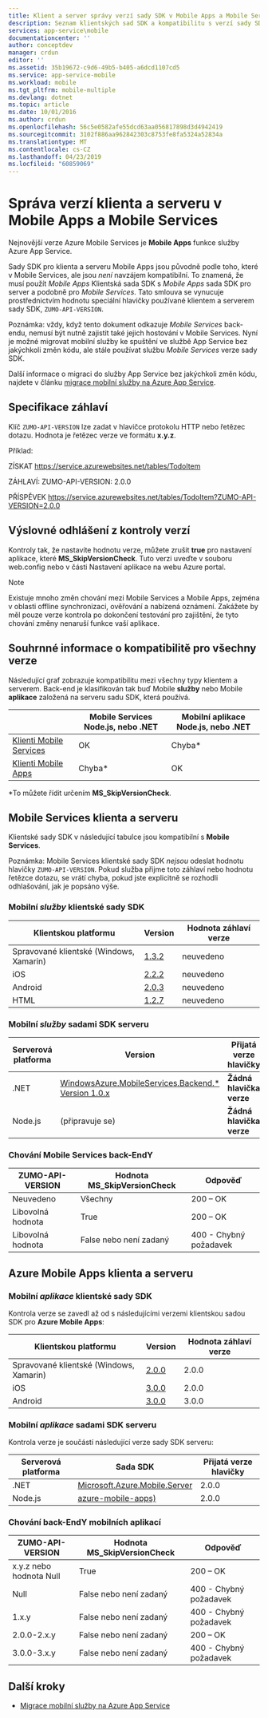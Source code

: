 ```yaml
---
title: Klient a server správy verzí sady SDK v Mobile Apps a Mobile Services | Dokumentace Microsoftu
description: Seznam klientských sad SDK a kompatibilitu s verzí sady SDK serveru pro Mobile Services a Azure Mobile Apps
services: app-service\mobile
documentationcenter: ''
author: conceptdev
manager: crdun
editor: ''
ms.assetid: 35b19672-c9d6-49b5-b405-a6dcd1107cd5
ms.service: app-service-mobile
ms.workload: mobile
ms.tgt_pltfrm: mobile-multiple
ms.devlang: dotnet
ms.topic: article
ms.date: 10/01/2016
ms.author: crdun
ms.openlocfilehash: 56c5e0582afe55dcd63aa056817898d3d4942419
ms.sourcegitcommit: 3102f886aa962842303c8753fe8fa5324a52834a
ms.translationtype: MT
ms.contentlocale: cs-CZ
ms.lasthandoff: 04/23/2019
ms.locfileid: "60859069"
---
```

# <a name="client-and-server-versioning-in-mobile-apps-and-mobile-services"></a>Správa verzí klienta a serveru v Mobile Apps a Mobile Services
Nejnovější verze Azure Mobile Services je **Mobile Apps** funkce služby Azure App Service.

Sady SDK pro klienta a serveru Mobile Apps jsou původně podle toho, které v Mobile Services, ale jsou *není* navzájem kompatibilní.
To znamená, že musí použít *Mobile Apps* Klientská sada SDK s *Mobile Apps* sada SDK pro server a podobně pro *Mobile Services*. Tato smlouva se vynucuje prostřednictvím hodnotu speciální hlavičky používané klientem a serverem sady SDK, `ZUMO-API-VERSION`.

Poznámka: vždy, když tento dokument odkazuje *Mobile Services* back-endu, nemusí být nutně zajistit také jejich hostování v Mobile Services. Nyní je možné migrovat mobilní služby ke spuštění ve službě App Service bez jakýchkoli změn kódu, ale stále používat službu *Mobile Services* verze sady SDK.

Další informace o migraci do služby App Service bez jakýchkoli změn kódu, najdete v článku [migrace mobilní služby na Azure App Service].

## <a name="header-specification"></a>Specifikace záhlaví
Klíč `ZUMO-API-VERSION` lze zadat v hlavičce protokolu HTTP nebo řetězec dotazu. Hodnota je řetězec verze ve formátu **x.y.z**.

Příklad:

ZÍSKAT https://service.azurewebsites.net/tables/TodoItem

ZÁHLAVÍ: ZUMO-API-VERSION: 2.0.0

PŘÍSPĚVEK https://service.azurewebsites.net/tables/TodoItem?ZUMO-API-VERSION=2.0.0

## <a name="opting-out-of-version-checking"></a>Výslovné odhlášení z kontroly verzí
Kontroly tak, že nastavíte hodnotu verze, můžete zrušit **true** pro nastavení aplikace, které **MS_SkipVersionCheck**. Tuto verzi uveďte v souboru web.config nebo v části Nastavení aplikace na webu Azure portal.

> [!NOTE]
> Existuje mnoho změn chování mezi Mobile Services a Mobile Apps, zejména v oblasti offline synchronizaci, ověřování a nabízená oznámení. Zakážete by měl pouze verze kontrola po dokončení testování pro zajištění, že tyto chování změny nenaruší funkce vaší aplikace.
>
>

## <a name="summary-of-compatibility-for-all-versions"></a>Souhrnné informace o kompatibilitě pro všechny verze
Následující graf zobrazuje kompatibilitu mezi všechny typy klientem a serverem. Back-end je klasifikován tak buď Mobile **služby** nebo Mobile **aplikace** založená na serveru sadu SDK, která používá.

|  | **Mobile Services** Node.js, nebo .NET | **Mobilní aplikace** Node.js, nebo .NET |
| --- | --- | --- |
| [Klienti Mobile Services] |OK |Chyba\* |
| [Klienti Mobile Apps] |Chyba\* |OK |

\*To můžete řídit určením **MS_SkipVersionCheck**.

<!-- IMPORTANT!  The anchors for Mobile Services and Mobile Apps MUST be 1.0.0 and 2.0.0 respectively, since there is an exception error message that uses those anchors. -->

<!-- NOTE: the fwlink to this document is https://go.microsoft.com/fwlink/?LinkID=690568 -->

## <a name="1.0.0"></a>Mobile Services klienta a serveru
Klientské sady SDK v následující tabulce jsou kompatibilní s **Mobile Services**.

Poznámka: Mobile Services klientské sady SDK *nejsou* odeslat hodnotu hlavičky `ZUMO-API-VERSION`. Pokud služba přijme toto záhlaví nebo hodnotu řetězce dotazu, se vrátí chyba, pokud jste explicitně se rozhodli odhlašování, jak je popsáno výše.

### <a name="MobileServicesClients"></a> Mobilní *služby* klientské sady SDK
| Klientskou platformu | Version | Hodnota záhlaví verze |
| --- | --- | --- |
| Spravované klientské (Windows, Xamarin) |[1.3.2](https://www.nuget.org/packages/WindowsAzure.MobileServices/1.3.2) |neuvedeno |
| iOS |[2.2.2](https://aka.ms/gc6fex) |neuvedeno |
| Android |[2.0.3](https://go.microsoft.com/fwLink/?LinkID=280126) |neuvedeno |
| HTML |[1.2.7](https://ajax.aspnetcdn.com/ajax/mobileservices/MobileServices.Web-1.2.7.min.js) |neuvedeno |

### <a name="mobile-services-server-sdks"></a>Mobilní *služby* sadami SDK serveru
| Serverová platforma | Version | Přijatá verze hlavičky |
| --- | --- | --- |
| .NET |[WindowsAzure.MobileServices.Backend.* Version 1.0.x](https://www.nuget.org/packages/WindowsAzure.MobileServices.Backend/) |**Žádná hlavička verze** |
| Node.js |(připravuje se) |**Žádná hlavička verze** |

<!-- TODO: add Node npm version -->

### <a name="behavior-of-mobile-services-backends"></a>Chování Mobile Services back-EndY
| ZUMO-API-VERSION | Hodnota MS_SkipVersionCheck | Odpověď |
| --- | --- | --- |
| Neuvedeno |Všechny |200 – OK |
| Libovolná hodnota |True |200 – OK |
| Libovolná hodnota |False nebo není zadaný |400 - Chybný požadavek |

## <a name="2.0.0"></a>Azure Mobile Apps klienta a serveru
### <a name="MobileAppsClients"></a> Mobilní *aplikace* klientské sady SDK
Kontrola verze se zavedl až od s následujícími verzemi klientskou sadou SDK pro **Azure Mobile Apps**:

| Klientskou platformu | Version | Hodnota záhlaví verze |
| --- | --- | --- |
| Spravované klientské (Windows, Xamarin) |[2.0.0](https://www.nuget.org/packages/Microsoft.Azure.Mobile.Client/2.0.0) |2.0.0 |
| iOS |[3.0.0](https://go.microsoft.com/fwlink/?LinkID=529823) |2.0.0 |
| Android |[3.0.0](https://go.microsoft.com/fwlink/?LinkID=717033&clcid=0x409) |3.0.0 |

<!-- TODO: add HTML version when released -->

### <a name="mobile-apps-server-sdks"></a>Mobilní *aplikace* sadami SDK serveru
Kontrola verze je součástí následující verze sady SDK serveru:

| Serverová platforma | Sada SDK | Přijatá verze hlavičky |
| --- | --- | --- |
| .NET |[Microsoft.Azure.Mobile.Server](https://www.nuget.org/packages/Microsoft.Azure.Mobile.Server/) |2.0.0 |
| Node.js |[azure-mobile-apps)](https://www.npmjs.com/package/azure-mobile-apps) |2.0.0 |

### <a name="behavior-of-mobile-apps-backends"></a>Chování back-EndY mobilních aplikací
| ZUMO-API-VERSION | Hodnota MS_SkipVersionCheck | Odpověď |
| --- | --- | --- |
| x.y.z nebo hodnota Null |True |200 – OK |
| Null |False nebo není zadaný |400 - Chybný požadavek |
| 1.x.y |False nebo není zadaný |400 - Chybný požadavek |
| 2.0.0-2.x.y |False nebo není zadaný |200 – OK |
| 3.0.0-3.x.y |False nebo není zadaný |400 - Chybný požadavek |

## <a name="next-steps"></a>Další kroky
* [Migrace mobilní služby na Azure App Service]

[Klienti Mobile Services]: #MobileServicesClients
[Klienti Mobile Apps]: #MobileAppsClients


[Mobile App Server SDK]: https://www.nuget.org/packages/microsoft.azure.mobile.server
[Migrace mobilní služby na Azure App Service]: app-service-mobile-migrating-from-mobile-services.md
